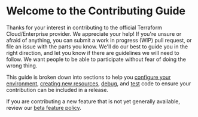 # Welcome to the Contributing Guide

Thanks for your interest in contributing to the official Terraform Cloud/Enterprise provider. We appreciate your help! If you're unsure or afraid of anything, you can submit a work in progress (WIP) pull request, or file an issue with the parts you know. We'll do our best to guide you in the right direction, and let you know if there are guidelines we will need to follow. We want people to be able to participate without fear of doing the wrong thing.

This guide is broken down into sections to help you [configure your environment](development-environment.md), [creating new resources](new-resources.md), [debug](debugging.md), and [test](testing.md) code to ensure your contribution can be included in a release.

If you are contributing a new feature that is not yet generally available, review our [beta feature policy](beta.md).
